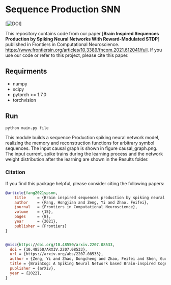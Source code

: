 #  Sequence Production SNN
[![DOI](https://doi.org/10.3389/fncom.2021.612041)]

This repository contains code from our paper [**Brain Inspired Sequences Production by Spiking Neural Networks With Reward-Modulated STDP**] published in Frontiers in Computational Neuroscience. https://www.frontiersin.org/articles/10.3389/fncom.2021.612041/full. If you use our code or refer to this project, please cite this paper.

## Requirments

* numpy
* scipy
* pytorch >= 1.7.0
* torchvision





## Run

```shell
python main.py file
```


This module builds a sequence Production spiking neural network model, realizing the memory and reconstruction functions for arbitrary symbol sequences. The input causal graph is shown in figure causal_graph.png. The input current, spike trains during the learning process and the network weight distribution after the learning are shown in the Results folder.


### Citation 
If you find this package helpful, please consider citing the following papers:

```BibTex
@article{fang2021spsnn,
    title     = {Brain inspired sequences production by spiking neural networks with reward-modulated stdp},
    author    = {Fang, Hongjian and Zeng, Yi and Zhao, Feifei},
    journal   = {Frontiers in Computational Neuroscience},
    volume    = {15},
    pages     = {8},
    year      = {2021},
    publisher = {Frontiers}
}


@misc{https://doi.org/10.48550/arxiv.2207.08533,
  doi = {10.48550/ARXIV.2207.08533},
  url = {https://arxiv.org/abs/2207.08533},
  author = {Zeng, Yi and Zhao, Dongcheng and Zhao, Feifei and Shen, Guobin and Dong, Yiting and Lu, Enmeng and Zhang, Qian and Sun, Yinqian and Liang, Qian and Zhao, Yuxuan and Zhao, Zhuoya and Fang, Hongjian and Wang, Yuwei and Li, Yang and Liu, Xin and Du, Chengcheng and Kong, Qingqun and Ruan, Zizhe and Bi, Weida},
  title = {BrainCog: A Spiking Neural Network based Brain-inspired Cognitive Intelligence Engine for Brain-inspired AI and Brain Simulation},
  publisher = {arXiv},
  year = {2022},
}

```
